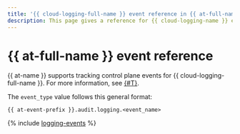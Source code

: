 ```yaml
---
title: '{{ cloud-logging-full-name }} event reference in {{ at-full-name }}'
description: This page gives a reference for {{ cloud-logging-name }} events tracked in {{ at-name }}.
---
```


# {{ at-full-name }} event reference

{{ at-name }} supports tracking control plane events for {{ cloud-logging-full-name }}. For more information, see [{#T}](../audit-trails/concepts/format.md).

The `event_type` value follows this general format:

```text
{{ at-event-prefix }}.audit.logging.<event_name>
```

{% include [logging-events](../_includes/audit-trails/events/logging-events.md) %}